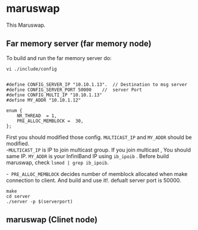 # maruswap


This Maruswap. 


## Far memory server (far memory node)

To build and run the far memory server do:

```
vi ./include/config 
``` 


```

#define CONFIG_SERVER_IP "10.10.1.13".  // Destination to msg server
#define CONFIG_SERVER_PORT 50000	//  server Port
#define CONFIG_MULTI_IP "10.10.1.13"
#define MY_ADDR "10.10.1.12"

enum {
	NR_THREAD  = 1,
	PRE_ALLOC_MEMBLOCK =  30,
};

```

First you should modified those config. ``` MULTICAST_IP ```  and ``` MY_ADDR ``` should be modified.  
-``` MULTICAST_IP ```  is IP to join multicast group. If you join multicast , You should same IP. ```MY_ADDR``` is your InfiniBand IP using ```ib_ipoib``` . Before build maruswap, check ```lsmod | grep ib_ipoib```. 

-``` PRE_ALLOC_MEMBLOCK``` decides number of memblock allocated when make connection to client. And build and use it!. defualt server port is 50000.

	make
	cd server
	./server -p $(serverport)

## maruswap (Clinet node)



